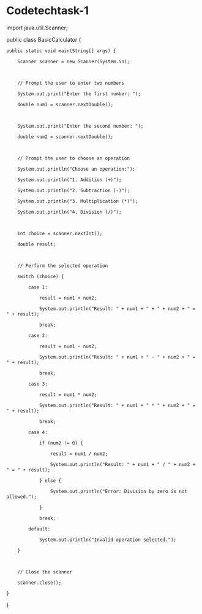 # Codetechtask-1


import java.util.Scanner;



public class BasicCalculator {

    public static void main(String[] args) {

        Scanner scanner = new Scanner(System.in);



        // Prompt the user to enter two numbers

        System.out.print("Enter the first number: ");

        double num1 = scanner.nextDouble();



        System.out.print("Enter the second number: ");

        double num2 = scanner.nextDouble();



        // Prompt the user to choose an operation

        System.out.println("Choose an operation:");

        System.out.println("1. Addition (+)");

        System.out.println("2. Subtraction (-)");

        System.out.println("3. Multiplication (*)");

        System.out.println("4. Division (/)");



        int choice = scanner.nextInt();

        double result;



        // Perform the selected operation

        switch (choice) {

            case 1:

                result = num1 + num2;

                System.out.println("Result: " + num1 + " + " + num2 + " = " + result);

                break;

            case 2:

                result = num1 - num2;

                System.out.println("Result: " + num1 + " - " + num2 + " = " + result);

                break;

            case 3:

                result = num1 * num2;

                System.out.println("Result: " + num1 + " * " + num2 + " = " + result);

                break;

            case 4:

                if (num2 != 0) {

                    result = num1 / num2;

                    System.out.println("Result: " + num1 + " / " + num2 + " = " + result);

                } else {

                    System.out.println("Error: Division by zero is not allowed.");

                }

                break;

            default:

                System.out.println("Invalid operation selected.");

        }



        // Close the scanner

        scanner.close();

    }

}
